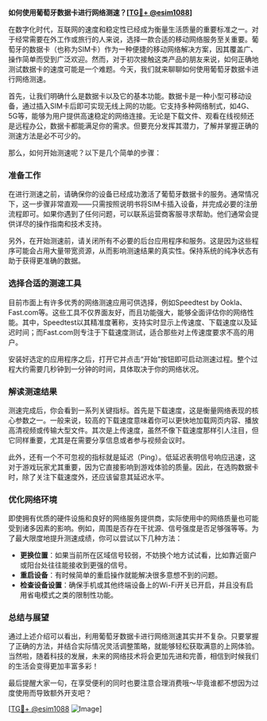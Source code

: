 **如何使用葡萄牙数据卡进行网络测速？[[TG💪+ @esim1088](https://t.me/s/esim1088)]**

在数字化时代，互联网的速度和稳定性已经成为衡量生活质量的重要标准之一。对于经常需要在外工作或旅行的人来说，选择一款合适的移动网络服务至关重要。葡萄牙的数据卡（也称为SIM卡）作为一种便捷的移动网络解决方案，因其覆盖广、操作简单而受到广泛欢迎。然而，对于初次接触这类产品的朋友来说，如何正确地测试数据卡的速度可能是一个难题。今天，我们就来聊聊如何使用葡萄牙数据卡进行网络测速。

首先，让我们明确什么是数据卡以及它的基本功能。数据卡是一种小型可移动设备，通过插入SIM卡后即可实现无线上网的功能。它支持多种网络制式，如4G、5G等，能够为用户提供高速稳定的网络连接。无论是下载文件、观看在线视频还是远程办公，数据卡都能满足你的需求。但要充分发挥其潜力，了解并掌握正确的测速方法是必不可少的。

那么，如何开始测速呢？以下是几个简单的步骤：

### **准备工作**
在进行测速之前，请确保你的设备已经成功激活了葡萄牙数据卡的服务。通常情况下，这一步骤非常直观——只需按照说明书将SIM卡插入设备，并完成必要的注册流程即可。如果你遇到了任何问题，可以联系运营商客服寻求帮助。他们通常会提供详尽的操作指南和技术支持。

另外，在开始测速前，请关闭所有不必要的后台应用程序和服务。这是因为这些程序可能会占用大量带宽资源，从而影响测速结果的真实性。保持系统的纯净状态有助于获得更准确的数据。

### **选择合适的测速工具**
目前市面上有许多优秀的网络测速应用可供选择，例如Speedtest by Ookla、Fast.com等。这些工具不仅界面友好，而且功能强大，能够全面评估你的网络性能。其中，Speedtest以其精准度著称，支持实时显示上传速度、下载速度以及延迟时间；而Fast.com则专注于下载速度测试，适合那些对上传速度要求不高的用户。

安装好选定的应用程序之后，打开它并点击“开始”按钮即可启动测速过程。整个过程大约需要几秒钟到一分钟的时间，具体取决于你的网络状况。

### **解读测速结果**
测速完成后，你会看到一系列关键指标。首先是下载速度，这是衡量网络表现的核心参数之一。一般来说，较高的下载速度意味着你可以更快地加载网页内容、播放高清视频或传输大型文件。其次是上传速度，虽然不像下载速度那样引人注目，但它同样重要，尤其是在需要分享信息或者参与视频会议时。

此外，还有一个不可忽视的指标就是延迟（Ping）。低延迟表明信号响应迅速，这对于游戏玩家尤其重要，因为它直接影响到游戏体验的质量。因此，在选购数据卡时，除了关注下载速度外，还应该留意其延迟水平。

### **优化网络环境**
即使拥有优质的硬件设施和良好的网络服务提供商，实际使用中的网络质量也可能受到诸多因素的影响。例如，周围是否存在干扰源、信号强度是否足够强等等。为了最大限度地提升测速成绩，你可以尝试以下几种方法：

- **更换位置**：如果当前所在区域信号较弱，不妨换个地方试试看，比如靠近窗户或阳台处往往能接收到更强的信号。
- **重启设备**：有时候简单的重启操作就能解决很多意想不到的问题。
- **检查设备设置**：确保手机或其他终端设备上的Wi-Fi开关已开启，并且没有启用省电模式之类的限制性功能。

### **总结与展望**
通过上述介绍可以看出，利用葡萄牙数据卡进行网络测速其实并不复杂。只要掌握了正确的方法，并结合实际情况灵活调整策略，就能够轻松获取满意的上网体验。当然啦，随着科技的发展，未来的网络技术将会更加先进和完善，相信到时候我们的生活会变得更加丰富多彩！

最后提醒大家一句，在享受便利的同时也要注意合理消费哦～毕竟谁都不想因为过度使用而导致额外开支吧？

[[TG💪+ @esim1088](https://t.me/s/esim1088) ![Image](https://i.postimg.cc/4NQfJmqS/Snipaste-2025-05-13-00-14-12.png)]